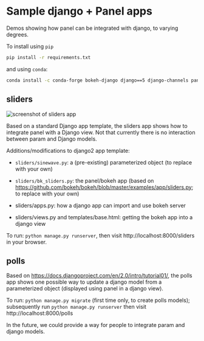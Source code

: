 # Sample django + Panel apps

Demos showing how panel can be integrated with django, to varying
degrees.

To install using `pip`

```bash
pip install -r requirements.txt
```

and using `conda`:


```bash
conda install -c conda-forge bokeh-django django==5 django-channels panel
```

## sliders

![screenshot of sliders app](sliders.png)

Based on a standard Django app template, the sliders app shows how to
integrate panel with a Django view. Not that currently there is no interaction
between param and Django models.

Additions/modifications to django2 app template:

  * `sliders/sinewave.py`: a (pre-existing) parameterized object (to
    replace with your own)

  * `sliders/bk_sliders.py`: the panel/bokeh app (based on
    https://github.com/bokeh/bokeh/blob/master/examples/app/sliders.py;
    to replace with your own)

  * sliders/apps.py: how a django app can import and use bokeh server

  * sliders/views.py and templates/base.html: getting the bokeh app
    into a django view

To run: `python manage.py runserver`, then visit
http://localhost:8000/sliders in your browser.

## polls

Based on https://docs.djangoproject.com/en/2.0/intro/tutorial01/, the
polls app shows one possible way to update a django model from a
parameterized object (displayed using panel in a django view).

To run: `python manage.py migrate` (first time only, to create polls
models); subsequently run `python manage.py runserver` then visit
http://localhost:8000/polls

In the future, we could provide a way for people to integrate param
and django models.
